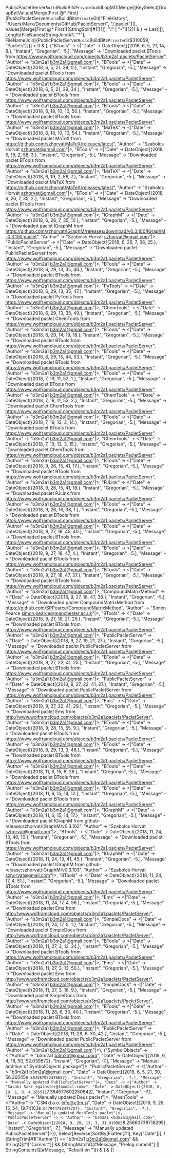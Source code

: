 PublicPacletServer`Build`BuildBits`Private`buildLogMD[Merge[{KeySelect[GroupBy[Values[Merge[First @* First][PublicPacletServer`Build`BuildBits`Private`Git["FileHistory", "/Users/Mark/Documents/GitHub/PacletServer/", "*/*.paclet"]]], Values[Merge[First @* First][(StringSplit[#1[[1]], "/" | "-"][[2]] & ) -> Last]]], Length[FileNames[StringJoin[#1, "*"], FileNameJoin[{PublicPacletServer`Build`BuildBits`Private`dir$310059, "Paclets"}]]] > 0 & ], {"BTools" -> <|"Date" -> DateObject[{2018, 6, 5, 21, 14, 8.}, "Instant", "Gregorian", -5.], "Message" -> "Downloaded paclet BTools from https://www.wolframcloud.com/objects/b3m2a1.paclets/PacletServer", "Author" -> "b3m2a1 <b3m2a1@gmail.com>"|>, "BTools" -> <|"Date" -> DateObject[{2018, 6, 5, 21, 39, 0.}, "Instant", "Gregorian", -5.], "Message" -> "Downloaded paclet BTools from https://www.wolframcloud.com/objects/b3m2a1.paclets/PacletServer", "Author" -> "b3m2a1 <b3m2a1@gmail.com>"|>, "BTools" -> <|"Date" -> DateObject[{2018, 6, 5, 21, 39, 34.}, "Instant", "Gregorian", -5.], "Message" -> "Downloaded paclet BTools from https://www.wolframcloud.com/objects/b3m2a1.paclets/PacletServer", "Author" -> "b3m2a1 <b3m2a1@gmail.com>"|>, "BTools" -> <|"Date" -> DateObject[{2018, 6, 18, 10, 10, 50.}, "Instant", "Gregorian", -5.], "Message" -> "Downloaded paclet BTools from https://www.wolframcloud.com/objects/b3m2a1.paclets/PacletServer", "Author" -> "b3m2a1 <b3m2a1@gmail.com>"|>, "MaTeX" -> <|"Date" -> DateObject[{2018, 6, 18, 10, 10, 54.}, "Instant", "Gregorian", -5.], "Message" -> "Downloaded paclet MaTeX from https://github.com/szhorvat/MaTeX/releases/latest", "Author" -> "Szabolcs Horvát <szhorvat@gmail.com>"|>, "BTools" -> <|"Date" -> DateObject[{2018, 6, 19, 2, 58, 3.}, "Instant", "Gregorian", -5.], "Message" -> "Downloaded paclet BTools from https://www.wolframcloud.com/objects/b3m2a1.paclets/PacletServer", "Author" -> "b3m2a1 <b3m2a1@gmail.com>"|>, "MaTeX" -> <|"Date" -> DateObject[{2018, 6, 19, 2, 58, 7.}, "Instant", "Gregorian", -5.], "Message" -> "Downloaded paclet MaTeX from https://github.com/szhorvat/MaTeX/releases/latest", "Author" -> "Szabolcs Horvát <szhorvat@gmail.com>"|>, "BTools" -> <|"Date" -> DateObject[{2018, 6, 26, 7, 35, 2.}, "Instant", "Gregorian", -5.], "Message" -> "Downloaded paclet BTools from https://www.wolframcloud.com/objects/b3m2a1.paclets/PacletServer", "Author" -> "b3m2a1 <b3m2a1@gmail.com>"|>, "IGraphM" -> <|"Date" -> DateObject[{2018, 6, 26, 7, 35, 10.}, "Instant", "Gregorian", -5.], "Message" -> "Downloaded paclet IGraphM from https://github.com/szhorvat/IGraphM/releases/download/v0.3.100/IGraphM-0.3.100.paclet", "Author" -> "Szabolcs Horvát <szhorvat@gmail.com>"|>, "PublicPacletServer" -> <|"Date" -> DateObject[{2018, 6, 26, 7, 38, 25.}, "Instant", "Gregorian", -5.], "Message" -> "Downloaded paclet PublicPacletServer from https://www.wolframcloud.com/objects/b3m2a1.paclets/PacletServer", "Author" -> "b3m2a1 <b3m2a1@gmail.com>"|>, "BTools" -> <|"Date" -> DateObject[{2018, 6, 29, 13, 35, 46.}, "Instant", "Gregorian", -5.], "Message" -> "Downloaded paclet BTools from https://www.wolframcloud.com/objects/b3m2a1.paclets/PacletServer", "Author" -> "b3m2a1 <b3m2a1@gmail.com>"|>, "PyTools" -> <|"Date" -> DateObject[{2018, 6, 29, 13, 35, 47.}, "Instant", "Gregorian", -5.], "Message" -> "Downloaded paclet PyTools from https://www.wolframcloud.com/objects/b3m2a1.paclets/PacletServer", "Author" -> "b3m2a1 <b3m2a1@gmail.com>"|>, "ChemTools" -> <|"Date" -> DateObject[{2018, 6, 29, 13, 35, 49.}, "Instant", "Gregorian", -5.], "Message" -> "Downloaded paclet ChemTools from https://www.wolframcloud.com/objects/b3m2a1.paclets/PacletServer", "Author" -> "b3m2a1 <b3m2a1@gmail.com>"|>, "BTools" -> <|"Date" -> DateObject[{2018, 6, 29, 14, 19, 18.}, "Instant", "Gregorian", -5.], "Message" -> "Downloaded paclet BTools from https://www.wolframcloud.com/objects/b3m2a1.paclets/PacletServer", "Author" -> "b3m2a1 <b3m2a1@gmail.com>"|>, "BTools" -> <|"Date" -> DateObject[{2018, 6, 29, 15, 44, 53.}, "Instant", "Gregorian", -5.], "Message" -> "Downloaded paclet BTools from https://www.wolframcloud.com/objects/b3m2a1.paclets/PacletServer", "Author" -> "b3m2a1 <b3m2a1@gmail.com>"|>, "BTools" -> <|"Date" -> DateObject[{2018, 7, 19, 11, 53, 1.}, "Instant", "Gregorian", -5.], "Message" -> "Downloaded paclet BTools from https://www.wolframcloud.com/objects/b3m2a1.paclets/PacletServer", "Author" -> "b3m2a1 <b3m2a1@gmail.com>"|>, "ChemTools" -> <|"Date" -> DateObject[{2018, 7, 19, 11, 53, 2.}, "Instant", "Gregorian", -5.], "Message" -> "Downloaded paclet ChemTools from https://www.wolframcloud.com/objects/b3m2a1.paclets/PacletServer", "Author" -> "b3m2a1 <b3m2a1@gmail.com>"|>, "BTools" -> <|"Date" -> DateObject[{2018, 7, 19, 13, 3, 14.}, "Instant", "Gregorian", -5.], "Message" -> "Downloaded paclet BTools from https://www.wolframcloud.com/objects/b3m2a1.paclets/PacletServer", "Author" -> "b3m2a1 <b3m2a1@gmail.com>"|>, "ChemTools" -> <|"Date" -> DateObject[{2018, 7, 19, 13, 3, 15.}, "Instant", "Gregorian", -5.], "Message" -> "Downloaded paclet ChemTools from https://www.wolframcloud.com/objects/b3m2a1.paclets/PacletServer", "Author" -> "b3m2a1 <b3m2a1@gmail.com>"|>, "BTools" -> <|"Date" -> DateObject[{2018, 9, 26, 15, 41, 17.}, "Instant", "Gregorian", -5.], "Message" -> "Downloaded paclet BTools from https://www.wolframcloud.com/objects/b3m2a1.paclets/PacletServer", "Author" -> "b3m2a1 <b3m2a1@gmail.com>"|>, "PJLink" -> <|"Date" -> DateObject[{2018, 9, 26, 15, 41, 18.}, "Instant", "Gregorian", -5.], "Message" -> "Downloaded paclet PJLink from https://www.wolframcloud.com/objects/b3m2a1.paclets/PacletServer", "Author" -> "b3m2a1 <b3m2a1@gmail.com>"|>, "BTools" -> <|"Date" -> DateObject[{2018, 9, 26, 16, 38, 1.}, "Instant", "Gregorian", -5.], "Message" -> "Downloaded paclet BTools from https://www.wolframcloud.com/objects/b3m2a1.paclets/PacletServer", "Author" -> "b3m2a1 <b3m2a1@gmail.com>"|>, "BTools" -> <|"Date" -> DateObject[{2018, 9, 27, 18, 45, 40.}, "Instant", "Gregorian", -5.], "Message" -> "Downloaded paclet BTools from https://www.wolframcloud.com/objects/b3m2a1.paclets/PacletServer", "Author" -> "b3m2a1 <b3m2a1@gmail.com>"|>, "BTools" -> <|"Date" -> DateObject[{2018, 9, 27, 18, 47, 4.}, "Instant", "Gregorian", -5.], "Message" -> "Downloaded paclet BTools from https://www.wolframcloud.com/objects/b3m2a1.paclets/PacletServer", "Author" -> "b3m2a1 <b3m2a1@gmail.com>"|>, "BTools" -> <|"Date" -> DateObject[{2018, 9, 27, 18, 47, 37.}, "Instant", "Gregorian", -5.], "Message" -> "Downloaded paclet BTools from https://www.wolframcloud.com/objects/b3m2a1.paclets/PacletServer", "Author" -> "b3m2a1 <b3m2a1@gmail.com>"|>, "CompoundMatrixMethod" -> <|"Date" -> DateObject[{2018, 9, 27, 18, 47, 38.}, "Instant", "Gregorian", -5.], "Message" -> "Downloaded paclet CompoundMatrixMethod from https://github.com/SPPearce/CompoundMatrixMethod", "Author" -> "Simon Pearce <simon.pearce@manchester.ac.uk>"|>, "BTools" -> <|"Date" -> DateObject[{2018, 9, 27, 19, 21, 25.}, "Instant", "Gregorian", -5.], "Message" -> "Downloaded paclet BTools from https://www.wolframcloud.com/objects/b3m2a1.paclets/PacletServer", "Author" -> "b3m2a1 <b3m2a1@gmail.com>"|>, "PublicPacletServer" -> <|"Date" -> DateObject[{2018, 9, 27, 19, 21, 27.}, "Instant", "Gregorian", -5.], "Message" -> "Downloaded paclet PublicPacletServer from https://www.wolframcloud.com/objects/b3m2a1.paclets/PacletServer", "Author" -> "b3m2a1 <b3m2a1@gmail.com>"|>, "BTools" -> <|"Date" -> DateObject[{2018, 9, 27, 22, 41, 25.}, "Instant", "Gregorian", -5.], "Message" -> "Downloaded paclet BTools from https://www.wolframcloud.com/objects/b3m2a1.paclets/PacletServer", "Author" -> "b3m2a1 <b3m2a1@gmail.com>"|>, "PublicPacletServer" -> <|"Date" -> DateObject[{2018, 9, 27, 22, 41, 27.}, "Instant", "Gregorian", -5.], "Message" -> "Downloaded paclet PublicPacletServer from https://www.wolframcloud.com/objects/b3m2a1.paclets/PacletServer", "Author" -> "b3m2a1 <b3m2a1@gmail.com>"|>, "Ems" -> <|"Date" -> DateObject[{2018, 9, 27, 22, 41, 29.}, "Instant", "Gregorian", -5.], "Message" -> "Downloaded paclet Ems from http://www.wolframcloud.com/objects/b3m2a1.paclets/PacletServer", "Author" -> "b3m2a1 <b3m2a1@gmail.com>"|>, "BTools" -> <|"Date" -> DateObject[{2018, 9, 28, 15, 55, 9.}, "Instant", "Gregorian", -5.], "Message" -> "Downloaded paclet BTools from https://www.wolframcloud.com/objects/b3m2a1.paclets/PacletServer", "Author" -> "b3m2a1 <b3m2a1@gmail.com>"|>, "BTools" -> <|"Date" -> DateObject[{2018, 9, 29, 13, 3, 46.}, "Instant", "Gregorian", -5.], "Message" -> "Downloaded paclet BTools from https://www.wolframcloud.com/objects/b3m2a1.paclets/PacletServer", "Author" -> "b3m2a1 <b3m2a1@gmail.com>"|>, "BTools" -> <|"Date" -> DateObject[{2018, 11, 6, 15, 8, 26.}, "Instant", "Gregorian", -5.], "Message" -> "Downloaded paclet BTools from https://www.wolframcloud.com/objects/b3m2a1.paclets/PacletServer", "Author" -> "b3m2a1 <b3m2a1@gmail.com>"|>, "BTools" -> <|"Date" -> DateObject[{2018, 11, 6, 15, 14, 12.}, "Instant", "Gregorian", -5.], "Message" -> "Downloaded paclet BTools from https://www.wolframcloud.com/objects/b3m2a1.paclets/PacletServer", "Author" -> "b3m2a1 <b3m2a1@gmail.com>"|>, "IGraphM" -> <|"Date" -> DateObject[{2018, 11, 6, 15, 14, 17.}, "Instant", "Gregorian", -5.], "Message" -> "Downloaded paclet IGraphM from github-release:szhorvat/IGraphM/v0.3.102", "Author" -> "Szabolcs Horvát <szhorvat@gmail.com>"|>, "BTools" -> <|"Date" -> DateObject[{2018, 11, 24, 13, 40, 10.}, "Instant", "Gregorian", -5.], "Message" -> "Downloaded paclet BTools from https://www.wolframcloud.com/objects/b3m2a1.paclets/PacletServer", "Author" -> "b3m2a1 <b3m2a1@gmail.com>"|>, "IGraphM" -> <|"Date" -> DateObject[{2018, 11, 24, 13, 41, 45.}, "Instant", "Gregorian", -5.], "Message" -> "Downloaded paclet IGraphM from github-release:szhorvat/IGraphM/v0.3.103", "Author" -> "Szabolcs Horvát <szhorvat@gmail.com>"|>, "BTools" -> <|"Date" -> DateObject[{2018, 11, 24, 17, 4, 51.}, "Instant", "Gregorian", -5.], "Message" -> "Downloaded paclet BTools from https://www.wolframcloud.com/objects/b3m2a1.paclets/PacletServer", "Author" -> "b3m2a1 <b3m2a1@gmail.com>"|>, "Ems" -> <|"Date" -> DateObject[{2018, 11, 24, 17, 4, 56.}, "Instant", "Gregorian", -5.], "Message" -> "Downloaded paclet Ems from http://www.wolframcloud.com/objects/b3m2a1.paclets/PacletServer", "Author" -> "b3m2a1 <b3m2a1@gmail.com>"|>, "SimpleDocs" -> <|"Date" -> DateObject[{2018, 11, 24, 17, 5, 1.}, "Instant", "Gregorian", -5.], "Message" -> "Downloaded paclet SimpleDocs from http://www.wolframcloud.com/objects/b3m2a1.paclets/PacletServer", "Author" -> "b3m2a1 <b3m2a1@gmail.com>"|>, "BTools" -> <|"Date" -> DateObject[{2018, 11, 27, 3, 13, 24.}, "Instant", "Gregorian", -5.], "Message" -> "Downloaded paclet BTools from https://www.wolframcloud.com/objects/b3m2a1.paclets/PacletServer", "Author" -> "b3m2a1 <b3m2a1@gmail.com>"|>, "Ems" -> <|"Date" -> DateObject[{2018, 11, 27, 3, 13, 50.}, "Instant", "Gregorian", -5.], "Message" -> "Downloaded paclet Ems from http://www.wolframcloud.com/objects/b3m2a1.paclets/PacletServer", "Author" -> "b3m2a1 <b3m2a1@gmail.com>"|>, "SimpleDocs" -> <|"Date" -> DateObject[{2018, 11, 27, 3, 16, 9.}, "Instant", "Gregorian", -5.], "Message" -> "Downloaded paclet SimpleDocs from http://www.wolframcloud.com/objects/b3m2a1.paclets/PacletServer", "Author" -> "b3m2a1 <b3m2a1@gmail.com>"|>, "BTools" -> <|"Date" -> DateObject[{2018, 11, 28, 6, 30, 40.}, "Instant", "Gregorian", -5.], "Message" -> "Downloaded paclet BTools from https://www.wolframcloud.com/objects/b3m2a1.paclets/PacletServer", "Author" -> "b3m2a1 <b3m2a1@gmail.com>"|>, "PublicPacletServer" -> <|"Date" -> DateObject[{2018, 11, 28, 6, 30, 42.}, "Instant", "Gregorian", -5.], "Message" -> "Downloaded paclet PublicPacletServer from https://www.wolframcloud.com/objects/b3m2a1.paclets/PacletServer", "Author" -> "b3m2a1 <b3m2a1@gmail.com>"|>}, {"SymbolObjects" -> <|"Author" -> "b3m2a1 <b3m2a1@gmail.com>", "Date" -> DateObject[{2018, 6, 4, 18, 50, 52.039572}, "Instant", "Gregorian", -7.], "Message" -> "Manual addition of SymbolObjects package"|>, "PublicPacletServer" -> <|"Author" -> "b3m2a1 <b3m2a1@gmail.com>", "Date" -> DateObject[{2018, 6, 5, 21, 30, 56.36545`8.503587952476657}, "Instant", "Gregorian", -7.], "Message" -> "Manually updated PublicPacletServer"|>, "Deus" -> <|"Author" -> "Sasaki Saki <galaster@foxmail.com>", "Date" -> DateObject[{2018, 6, 19, 1, 8, 4.285511`7.384577602250842}, "Instant", "Gregorian", -7.], "Message" -> "Manually updated Deus paclet"|>, "MeshTools" -> <|"Author" -> "C3M d.o.o. <info@c3m.si>", "Date" -> DateObject[{2018, 9, 28, 15, 54, 19.74103`8.047944792475727}, "Instant", "Gregorian", -7.], "Message" -> "Manually updated MeshTools paclet"|>, "PublicPacletServer" -> <|"Author" -> "b3m2a1 <b3m2a1@gmail.com>", "Date" -> DateObject[{2018, 9, 29, 13, 3, 31.919965`8.25663738718295}, "Instant", "Gregorian", -7.], "Message" -> "Manually updated PublicPacletServer"|>}}, Select[Reverse[SortBy[Flatten[#1], Key["Date"]]],  !(StringTrim[#1["Author"]] == "b3m2a1 <b3m2a1@gmail.com>" && StringQ[#1["Commit"]] && (StringMatchQ[#Message, "Prelog commit"] || StringContainsQ[#Message, "Rebuilt on "])) & ] & ]]